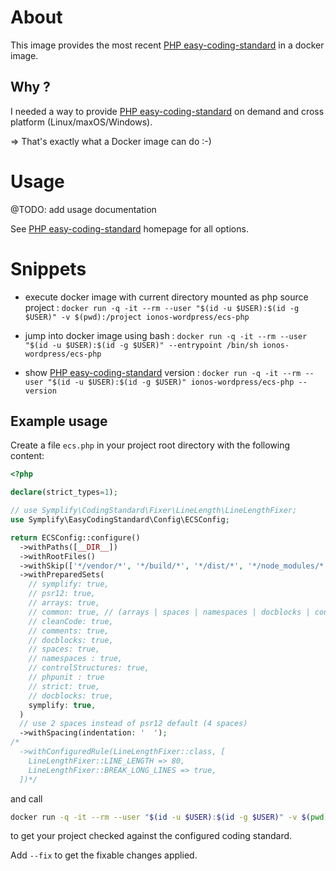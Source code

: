 # About

This image provides the most recent [PHP easy-coding-standard](https://github.com/easy-coding-standard/easy-coding-standard) in a docker image.

## Why ?

I needed a way to provide [PHP easy-coding-standard](https://github.com/easy-coding-standard/easy-coding-standard) on demand and cross platform (Linux/maxOS/Windows).

=> That's exactly what a Docker image can do :-)

# Usage

@TODO: add usage documentation

See [PHP easy-coding-standard](https://github.com/easy-coding-standard/easy-coding-standard) homepage for all options.

# Snippets

- execute docker image with current directory mounted as php source project : `docker run -q -it --rm --user "$(id -u $USER):$(id -g $USER)" -v $(pwd):/project ionos-wordpress/ecs-php`

- jump into docker image using bash : `docker run -q -it --rm --user "$(id -u $USER):$(id -g $USER)" --entrypoint /bin/sh ionos-wordpress/ecs-php`

- show [PHP easy-coding-standard](https://github.com/easy-coding-standard/easy-coding-standard) version : `docker run -q -it --rm --user "$(id -u $USER):$(id -g $USER)" ionos-wordpress/ecs-php --version`

## Example usage

Create a file `ecs.php` in your project root directory with the following content:

```php
<?php

declare(strict_types=1);

// use Symplify\CodingStandard\Fixer\LineLength\LineLengthFixer;
use Symplify\EasyCodingStandard\Config\ECSConfig;

return ECSConfig::configure()
  ->withPaths([__DIR__])
  ->withRootFiles()
  ->withSkip(['*/vendor/*', '*/build/*', '*/dist/*', '*/node_modules/*', '*/src/*', '*/tests/*'])
  ->withPreparedSets(
    // symplify: true,
    // psr12: true,
    // arrays: true,
    // common: true, // (arrays | spaces | namespaces | docblocks | controlStructures | phpunit | comments)
    // cleanCode: true,
    // comments: true,
    // docblocks: true,
    // spaces: true,
    // namespaces : true,
    // controlStructures: true,
    // phpunit : true
    // strict: true,
    // docblocks: true,
    symplify: true,
  )
  // use 2 spaces instead of psr12 default (4 spaces)
  ->withSpacing(indentation: '  ');
/*
  ->withConfiguredRule(LineLengthFixer::class, [
    LineLengthFixer::LINE_LENGTH => 80,
    LineLengthFixer::BREAK_LONG_LINES => true,
  ])*/

```

and call

```bash
docker run -q -it --rm --user "$(id -u $USER):$(id -g $USER)" -v $(pwd):/project ionos-wordpress/ecs-php
```

to get your project checked against the configured coding standard.

Add `--fix` to get the fixable changes applied.
